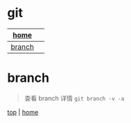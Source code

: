 # git

| [home](index.md)  |      |
| :---------------: | :--- |
| [branch](#branch) |



# branch

> 查看 branch 详情 `git branch -v -a`

[top](#git) | [home](index.md)